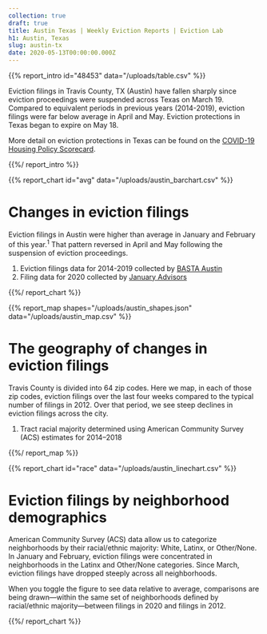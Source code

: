 ```yaml
---
collection: true
draft: true
title: Austin Texas | Weekly Eviction Reports | Eviction Lab
h1: Austin, Texas
slug: austin-tx
date: 2020-05-13T00:00:00.000Z
---
```


{{% report_intro id="48453" data="/uploads/table.csv" %}}

Eviction filings in Travis County, TX (Austin) have fallen sharply since eviction proceedings were suspended across Texas on March 19. Compared to equivalent periods in previous years (2014-2019), eviction filings were far below average in April and May. Eviction protections in Texas began to expire on May 18. 

More detail on eviction protections in Texas can be found on the [COVID-19 Housing Policy Scorecard](https://evictionlab.org/covid-policy-scorecard/tx/).

{{%/ report_intro %}}



{{% report_chart id="avg" data="/uploads/austin_barchart.csv" %}}

# Changes in eviction filings

Eviction filings in Austin were higher than average in January and February of this year.<sup>1</sup> That pattern reversed in April and May following the suspension of eviction proceedings.

1. Eviction filings data for 2014-2019 collected by [BASTA Austin](http://www.bastaaustin.org/)
2. Filing data for 2020 collected by [January Advisors](https://www.januaryadvisors.com/)

{{%/ report_chart %}}



{{% report_map shapes="/uploads/austin_shapes.json" data="/uploads/austin_map.csv" %}}





# The geography of changes in eviction filings

Travis County is divided into 64 zip codes. Here we map, in each of those zip codes, eviction filings over the last four weeks compared to the typical number of filings in 2012. Over that period, we see steep declines in eviction filings across the city.

1. Tract racial majority determined using American Community Survey (ACS) estimates for 2014–2018





{{%/ report_map %}}



{{% report_chart id="race" data="/uploads/austin_linechart.csv" %}}





# Eviction filings by neighborhood demographics

American Community Survey (ACS) data allow us to categorize neighborhoods by their racial/ethnic majority: White, Latinx, or Other/None. In January and February, eviction filings were concentrated in neighborhoods in the Latinx and Other/None categories. Since March, eviction filings have dropped steeply across all neighborhoods.

When you toggle the figure to see data relative to average, comparisons are being drawn—within the same set of neighborhoods defined by racial/ethnic majority—between filings in 2020 and filings in 2012.






{{%/ report_chart %}}